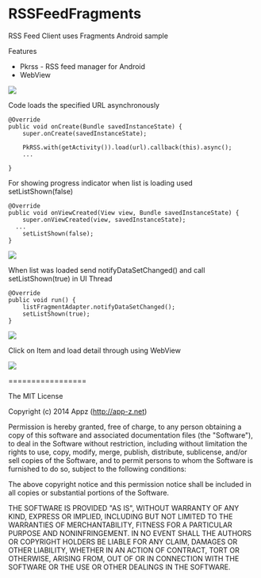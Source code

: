 RSSFeedFragments
==================

RSS Feed Client uses Fragments Android sample

Features
* Pkrss - RSS feed manager for Android
* WebView



![](https://github.com/app-z/RSSFeedFragments/blob/master/RSSFeedFragments/images/device-2015-01-03-113639.png)


Code loads the specified URL asynchronously

	@Override
	public void onCreate(Bundle savedInstanceState) {
		super.onCreate(savedInstanceState);
		
		PkRSS.with(getActivity()).load(url).callback(this).async();
		...	

	}



For showing progress indicator when list is loading used setListShown(false)

	@Override
	public void onViewCreated(View view, Bundle savedInstanceState) {
		super.onViewCreated(view, savedInstanceState);
      ...
	    setListShown(false);
	}

![](https://github.com/app-z/RSSFeedFragments/blob/master/RSSFeedFragments/images/device-2015-01-03-113553.png)

When list was loaded send notifyDataSetChanged() and call setListShown(true) in UI Thread

    @Override
    public void run() {
    	listFragmentAdapter.notifyDataSetChanged();
	    setListShown(true);
    }
  

![](https://github.com/app-z/RSSFeedFragments/blob/master/RSSFeedFragments/images/device-2015-01-03-113614.png)

Click on Item and load detail through using WebView

![](https://github.com/app-z/RSSFeedFragments/blob/master/RSSFeedFragments/images/device-2015-01-03-113630.png)

=================

The MIT License

Copyright (c) 2014 Appz (http://app-z.net)

Permission is hereby granted, free of charge, to any person obtaining a copy of this software and associated documentation files (the "Software"), to deal in the Software without restriction, including without limitation the rights to use, copy, modify, merge, publish, distribute, sublicense, and/or sell copies of the Software, and to permit persons to whom the Software is furnished to do so, subject to the following conditions:

The above copyright notice and this permission notice shall be included in all copies or substantial portions of the Software.

THE SOFTWARE IS PROVIDED "AS IS", WITHOUT WARRANTY OF ANY KIND, EXPRESS OR IMPLIED, INCLUDING BUT NOT LIMITED TO THE WARRANTIES OF MERCHANTABILITY, FITNESS FOR A PARTICULAR PURPOSE AND NONINFRINGEMENT. IN NO EVENT SHALL THE AUTHORS OR COPYRIGHT HOLDERS BE LIABLE FOR ANY CLAIM, DAMAGES OR OTHER LIABILITY, WHETHER IN AN ACTION OF CONTRACT, TORT OR OTHERWISE, ARISING FROM, OUT OF OR IN CONNECTION WITH THE SOFTWARE OR THE USE OR OTHER DEALINGS IN THE SOFTWARE.
